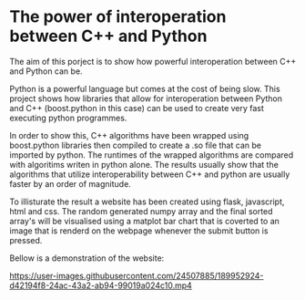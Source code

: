 # The power of interoperation between C++ and Python

The aim of this porject is to show how powerful interoperation between C++ and Python can be.

Python is a powerful language but comes at the cost of being slow. This project shows how libraries that allow for interoperation between Python and C++ (boost.python in this case) can be used to create very fast executing python programmes.

In order to show this, C++ algorithms have been wrapped using boost.python libraries then compiled to create a .so file that can be imported by python. The runtimes of the wrapped algorithms are compared with algoritims writen in python alone. The results usually show that the algorithms that utilize interoperability between C++ and python  are usually faster by an order of magnitude.

To illisturate the result a website has been created using flask, javascript, html and css. The random generated numpy array and the final sorted array's will be visualised using a matplot bar chart that is coverted to an image that is renderd on the webpage whenever the submit button is pressed.

Bellow is a demonstration of the website:


https://user-images.githubusercontent.com/24507885/189952924-d42194f8-24ac-43a2-ab94-99019a024c10.mp4




